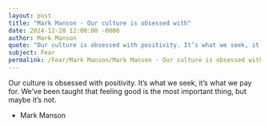 ```yaml
---
layout: post
title: "Mark Manson - Our culture is obsessed with"
date: 2024-12-28 12:00:00 -0000
author: Mark Manson
quote: "Our culture is obsessed with positivity. It’s what we seek, it’s what we pay for. We’ve been taught that feeling good is the most important thing, but maybe it’s not."
subject: Fear
permalink: /Fear/Mark Manson/Mark Manson - Our culture is obsessed with
---
```


Our culture is obsessed with positivity. It’s what we seek, it’s what we pay for. We’ve been taught that feeling good is the most important thing, but maybe it’s not.

- Mark Manson
